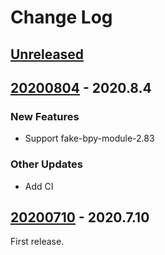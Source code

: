 <!-- markdownlint-disable MD024 -->

# Change Log

## [Unreleased](https://github.com/nutti/fake-bge-module/compare/20200804...master)

<!-- markdownlint-disable-next-line MD013 -->
## [20200804](https://github.com/nutti/fake-bge-module/compare/20200710...20200804) - 2020.8.4

### New Features

* Support fake-bpy-module-2.83

### Other Updates

* Add CI

<!-- markdownlint-disable-next-line MD013 -->
## [20200710](https://github.com/nutti/fake-bge-module/compare/04cb21ba7419904bd7cf5ac17dd14c91b02b6c30...20200710) - 2020.7.10

First release.
